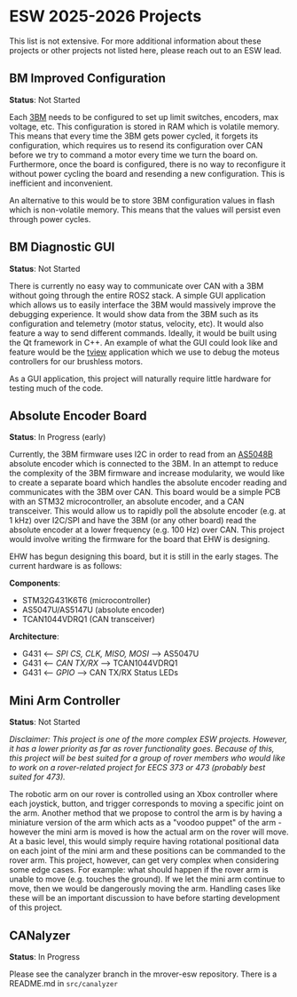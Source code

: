 # ESW 2025-2026 Projects

This list is not extensive. For more additional information about these projects or
other projects not listed here, please reach out to an ESW lead.

## BM Improved Configuration

**Status**: Not Started

Each [3BM](../info/brushed.md) needs to be configured to set up limit switches, encoders,
max voltage, etc. This configuration is stored in RAM which is volatile memory. This means
that every time the 3BM gets power cycled, it forgets its configuration, which requires us
to resend its configuration over CAN before we try to command a motor every time we turn
the board on. Furthermore, once the board is configured, there is no way to reconfigure
it without power cycling the board and resending a new configuration. This is inefficient
and inconvenient.

An alternative to this would be to store 3BM configuration values in flash which is
non-volatile memory. This means that the values will persist even through power cycles.

## BM Diagnostic GUI

**Status**: Not Started

There is currently no easy way to communicate over CAN with a 3BM without going through the
entire ROS2 stack. A simple GUI application which allows us to easily interface the 3BM
would massively improve the debugging experience. It would show data from the 3BM such as
its configuration and telemetry (motor status, velocity, etc). It would also feature a way
to send different commands. Ideally, it would be built using the Qt framework in C++. An
example of what the GUI could look like and feature would be the [tview](https://github.com/mjbots/moteus/blob/main/docs/getting_started.md#software)
application which we use to debug the moteus controllers for our brushless motors.

As a GUI application, this project will naturally require little hardware for testing much
of the code.

## Absolute Encoder Board

**Status**: In Progress (early)

Currently, the 3BM firmware uses I2C in order to read from an [AS5048B](https://ams-osram.com/products/sensor-solutions/position-sensors/ams-as5048b-high-resolution-position-sensor)
absolute encoder which is connected to the 3BM. In an attempt to reduce the complexity of
the 3BM firmware and increase modularity, we would like to create a separate board which
handles the absolute encoder reading and communicates with the 3BM over CAN. This board
would be a simple PCB with an STM32 microcontroller, an absolute encoder, and a CAN transceiver.
This would allow us to rapidly poll the absolute encoder (e.g. at 1 kHz) over I2C/SPI and
have the 3BM (or any other board) read the absolute encoder at a lower frequency (e.g. 100 Hz)
over CAN. This project would involve writing the firmware for the board that EHW is designing.

EHW has begun designing this board, but it is still in the early stages. The current hardware
is as follows:

**Components**:

- STM32G431K6T6 (microcontroller)
- AS5047U/AS5147U (absolute encoder)
- TCAN1044VDRQ1 (CAN transceiver)

**Architecture**:

- G431 <-- _SPI CS, CLK, MISO, MOSI_ --> AS5047U
- G431 <-- _CAN TX/RX_ --> TCAN1044VDRQ1
- G431 <-- _GPIO_ --> CAN TX/RX Status LEDs

## Mini Arm Controller

**Status**: Not Started

_Disclaimer: This project is one of the more complex ESW projects. However, it has
a lower priority as far as rover functionality goes. Because of this, this project
will be best suited for a group of rover members who would like to work on a rover-related
project for EECS 373 or 473 (probably best suited for 473)._

The robotic arm on our rover is controlled using an Xbox controller where each joystick, button,
and trigger corresponds to moving a specific joint on the arm. Another method that we propose
to control the arm is by having a miniature version of the arm which acts as a "voodoo puppet"
of the arm - however the mini arm is moved is how the actual arm on the rover will move.
At a basic level, this would simply require having rotational positional data on each joint of
the mini arm and these positions can be commanded to the rover arm. This project, however, can
get very complex when considering some edge cases. For example: what should happen if the rover
arm is unable to move (e.g. touches the ground). If we let the mini arm continue to move, then
we would be dangerously moving the arm. Handling cases like these will be an important discussion
to have before starting development of this project.

## CANalyzer

**Status**: In Progress

Please see the canalyzer branch in the mrover-esw repository. There is a README.md in `src/canalyzer`

